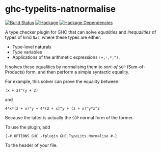# ghc-typelits-natnormalise

[![Build Status](https://github.com/clash-lang/ghc-typelits-natnormalise/actions/workflows/haskell-ci.yml/badge.svg?branch=master)](https://github.com/clash-lang/ghc-typelits-natnormalise/actions)
[![Hackage](https://img.shields.io/hackage/v/ghc-typelits-natnormalise.svg)](https://hackage.haskell.org/package/ghc-typelits-natnormalise)
[![Hackage Dependencies](https://img.shields.io/hackage-deps/v/ghc-typelits-natnormalise.svg?style=flat)](http://packdeps.haskellers.com/feed?needle=exact%3Aghc-typelits-natnormalise)

A type checker plugin for GHC that can solve _equalities_ and _inequalities_
of types of kind `Nat`, where these types are either:

* Type-level naturals
* Type variables
* Applications of the arithmetic expressions `(+,-,*,^)`.

It solves these equalities by normalising them to _sort-of_
`SOP` (Sum-of-Products) form, and then perform a
simple syntactic equality.

For example, this solver can prove the equality between:

```
(x + 2)^(y + 2)
```

and

```
4*x*(2 + x)^y + 4*(2 + x)^y + (2 + x)^y*x^2
```

Because the latter is actually the `SOP` normal form
of the former.

To use the plugin, add

```
{-# OPTIONS_GHC -fplugin GHC.TypeLits.Normalise #-}
```

To the header of your file.
